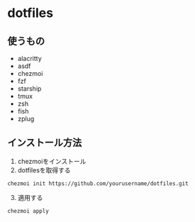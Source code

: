# dotfiles

## 使うもの

- alacritty
- asdf
- chezmoi
- fzf
- starship
- tmux
- zsh
- fish
- zplug


## インストール方法

1. chezmoiをインストール
2. dotfilesを取得する
```
chezmoi init https://github.com/yourusername/dotfiles.git
```
3. 適用する
```
chezmoi apply
```

